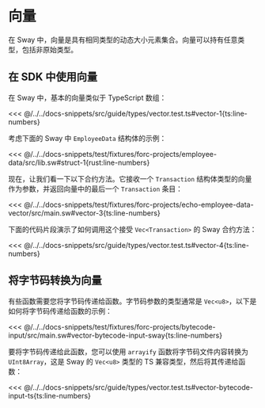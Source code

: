 # 向量

在 Sway 中，向量是具有相同类型的动态大小元素集合。向量可以持有任意类型，包括非原始类型。

## 在 SDK 中使用向量

在 Sway 中，基本的向量类似于 TypeScript 数组：

<<< @/../../docs-snippets/src/guide/types/vector.test.ts#vector-1{ts:line-numbers}

考虑下面的 Sway 中 `EmployeeData` 结构体的示例：

<<< @/../../docs-snippets/test/fixtures/forc-projects/employee-data/src/lib.sw#struct-1{rust:line-numbers}

现在，让我们看一下以下合约方法。它接收一个 `Transaction` 结构体类型的向量作为参数，并返回向量中的最后一个 `Transaction` 条目：

<<< @/../../docs-snippets/test/fixtures/forc-projects/echo-employee-data-vector/src/main.sw#vector-3{ts:line-numbers}

下面的代码片段演示了如何调用这个接受 `Vec<Transaction>` 的 Sway 合约方法：

<<< @/../../docs-snippets/src/guide/types/vector.test.ts#vector-4{ts:line-numbers}

## 将字节码转换为向量

有些函数需要您将字节码传递给函数。字节码参数的类型通常是 `Vec<u8>`，以下是如何将字节码传递给函数的示例：

<<< @/../../docs-snippets/test/fixtures/forc-projects/bytecode-input/src/main.sw#vector-bytecode-input-sway{ts:line-numbers}

要将字节码传递给此函数，您可以使用 `arrayify` 函数将字节码文件内容转换为 `UInt8Array`，这是 Sway 的 `Vec<u8>` 类型的 TS 兼容类型，然后将其传递给函数：

<<< @/../../docs-snippets/src/guide/types/vector.test.ts#vector-bytecode-input-ts{ts:line-numbers}
